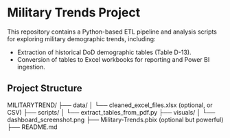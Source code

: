 # Military Trends Project

This repository contains a Python-based ETL pipeline and analysis scripts for exploring military demographic trends, including:

- Extraction of historical DoD demographic tables (Table D-13).
- Conversion of tables to Excel workbooks for reporting and Power BI ingestion.

## Project Structure
MILITARYTREND/
├── data/
│   └── cleaned_excel_files.xlsx  (optional, or CSV)
├── scripts/
│   └── extract_tables_from_pdf.py
├── visuals/
│   └── dashboard_screenshot.png
├── Military-Trends.pbix          (optional but powerful)
├── README.md         

